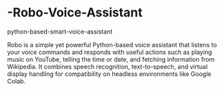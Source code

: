 # -Robo-Voice-Assistant

python-based-smart-voice-assistant

Robo is a simple yet powerful Python-based voice assistant that listens to your voice commands and responds with useful actions such as playing music on YouTube, telling the time or date, and fetching information from Wikipedia. It combines speech recognition, text-to-speech, and virtual display handling for compatibility on headless environments like Google Colab.
